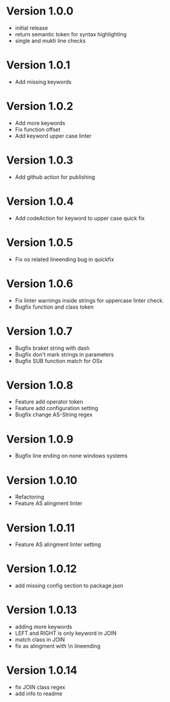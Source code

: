 
# Version 1.0.0
- initial release
- return semantic token for syntax highlighting
- single and mukti line checks

# Version 1.0.1
- Add missing keywords

# Version 1.0.2
- Add more keywords
- Fix function offset
- Add keyword upper case linter

# Version 1.0.3
- Add github action for publishing

# Version 1.0.4
- Add codeAction for keyword to upper case quick fix

# Version 1.0.5
- Fix os related lineending bug in quickfix

# Version 1.0.6
- Fix linter warnings inside strings for uppercase linter check.
- Bugfix function and class token

# Version 1.0.7
- Bugfix braket string with dash
- Bugfix don't mark strings in parameters
- Bugfix SUB function match for OSx

# Version 1.0.8
- Feature add operator token
- Feature add configuration setting
- Bugfix change AS-String regex

# Version 1.0.9
- Bugfix line ending on none windows systems

# Version 1.0.10
- Refactoring
- Feature AS alingment linter

# Version 1.0.11
- Feature AS alingment linter setting

# Version 1.0.12
- add missing config section to package.json

# Version 1.0.13
- adding more keywords
- LEFT and RIGHT is only keyword in JOIN
- match class in JOIN
- fix as alingment with \n lineending

# Version 1.0.14
- fix JOIN class regex
- add info to readme